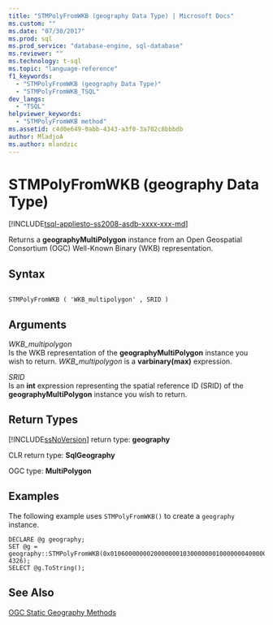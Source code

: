```yaml
---
title: "STMPolyFromWKB (geography Data Type) | Microsoft Docs"
ms.custom: ""
ms.date: "07/30/2017"
ms.prod: sql
ms.prod_service: "database-engine, sql-database"
ms.reviewer: ""
ms.technology: t-sql
ms.topic: "language-reference"
f1_keywords: 
  - "STMPolyFromWKB (geography Data Type)"
  - "STMPolyFromWKB_TSQL"
dev_langs: 
  - "TSQL"
helpviewer_keywords: 
  - "STMPolyFromWKB method"
ms.assetid: c4d0e649-0abb-4343-a3f0-3a702c8bbbdb
author: MladjoA
ms.author: mlandzic 
---
```

# STMPolyFromWKB (geography Data Type)
[!INCLUDE[tsql-appliesto-ss2008-asdb-xxxx-xxx-md](../../includes/tsql-appliesto-ss2008-asdb-xxxx-xxx-md.md)]

Returns a **geographyMultiPolygon** instance from an Open Geospatial Consortium (OGC) Well-Known Binary (WKB) representation.
  
## Syntax  
  
```  
  
STMPolyFromWKB ( 'WKB_multipolygon' , SRID )  
```  
  
## Arguments  
 *WKB_multipolygon*  
 Is the WKB representation of the **geographyMultiPolygon** instance you wish to return. *WKB_multipolygon* is a **varbinary(max)** expression.  
  
 *SRID*  
 Is an **int** expression representing the spatial reference ID (SRID) of the **geographyMultiPolygon** instance you wish to return.  
  
## Return Types  
 [!INCLUDE[ssNoVersion](../../includes/ssnoversion-md.md)] return type: **geography**  
  
 CLR return type: **SqlGeography**  
  
 OGC type: **MultiPolygon**  
  
## Examples  
 The following example uses `STMPolyFromWKB()` to create a `geography` instance.  
  
```  
DECLARE @g geography;  
SET @g = geography::STMPolyFromWKB(0x01060000000200000001030000000100000004000000F4FDD478E9965EC0DD24068195D3474083C0CAA145965EC0508D976E12D34740F4FDD478E9965EC04E62105839D44740F4FDD478E9965EC0DD24068195D3474001030000000100000004000000E7FBA9F1D2955EC08716D9CEF7D34740E7FBA9F1D2955EC0F853E3A59BD447405839B4C876965EC0F853E3A59BD44740E7FBA9F1D2955EC08716D9CEF7D34740, 4326);  
SELECT @g.ToString();  
```  
  
## See Also  
 [OGC Static Geography Methods](../../t-sql/spatial-geography/ogc-static-geography-methods.md)  
  
  

